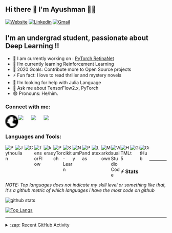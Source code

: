 ## Hi there 👋 I'm Ayushman 👨‍💻

[![Website](https://img.shields.io/website?color=%2348DAD0&label=BLOG&logo=Micro.blog&logoColor=%2348DAD0&style=for-the-badge&url=https%3A%2F%2Fbenihime91.github.io%2Fblog%2F)](https://benihime91.github.io/blog/)
[![Linkedin](https://img.shields.io/badge/linkedin-%230077B5.svg?&style=for-the-badge&logo=linkedin&logoColor=white)](https://www.linkedin.com/in/ayushman-buragohain-2145a7184/)
[![Gmail](https://img.shields.io/badge/gmail-D14836?&style=for-the-badge&logo=gmail&logoColor=white)](mailto:aburagohain160@gmail.com?subject=Hello%20Ayushman,%20From%20Github)



## I'm an undergrad student, passionate about Deep Learning !!

- 🔭 I am currently working on : [PyTorch RetinaNet](https://github.com/benihime91/pytorch_retinanet)
- 🌱 I’m currently learning Reinforcement Learning
- 🥅 2020 Goals: Contribute more to Open Source projects
- ⚡ Fun fact: I love to read thriller and mystery novels
- 🤔 I’m looking for help with Julia Language
- 💬 Ask me about TensorFlow2.x, PyTorch
- 😄 Pronouns: He/him.

### **Connect with me**:
[<img align="left" width="40px" src="https://raw.githubusercontent.com/iconic/open-iconic/master/svg/globe.svg" />][website]
[<img align="left" width="40px" src="https://cdn.jsdelivr.net/npm/simple-icons@v3/icons/twitter.svg" />][twitter]
[<img align="left" width="40px" src="https://cdn.jsdelivr.net/npm/simple-icons@v3/icons/linkedin.svg" />][linkedin]
[<img align="left" width="40px" src="https://cdn.jsdelivr.net/npm/simple-icons@v3/icons/instagram.svg" />][instagram]

<br />
<br />

### **Languages and Tools**:

[<img align="left" alt="Python" width="30px" src="https://simpleicons.org/icons/python.svg" />][python]
[<img align="left" alt="Julia" width="30px" src="https://simpleicons.org/icons/julia.svg">][julia]
[<img align="left" alt="C" width="30px" src="https://simpleicons.org/icons/c.svg">][c_lang]
[<img align="left" alt="TensorFlow" width="30px" src="https://simpleicons.org/icons/tensorflow.svg" />][tf]
[<img align="left" alt="keras" width="30px" src="https://simpleicons.org/icons/keras.svg" />][keras]
[<img align="left" alt="PyTorch" width="30px" src="https://simpleicons.org/icons/pytorch.svg"/>][torch]
[<img align="left" alt="Scikit-Learn" width="30px" src="https://simpleicons.org/icons/scikit-learn.svg"/>][sk_learn]
[<img align="left" alt="NumPy" width="30px" src="https://simpleicons.org/icons/numpy.svg"/>][numpy]
[<img align="left" alt="Pandas" width="30px" src="https://simpleicons.org/icons/pandas.svg"/>][pandas]
[<img align="left" alt="Latex" width="30px" src="https://simpleicons.org/icons/latex.svg" />][latex]
[<img align="left" alt="Markdown" width="30px" src="https://simpleicons.org/icons/markdown.svg" />][markdown]
<img align="left" alt="Visual Studio Code" width="30px" src="https://simpleicons.org/icons/visualstudiocode.svg" />
<img align="left" alt="HTML5" width="30px" src="https://simpleicons.org/icons/html5.svg" />
<img align="left" alt="Git" width="30px" src="https://simpleicons.org/icons/git.svg" />
<img align="left" alt="GitHub" width="30px" src="https://simpleicons.org/icons/github.svg" />


[python]: https://www.python.org/
[julia]: https://julialang.org/
[c_lang]:https://en.wikipedia.org/wiki/C_(programming_language)
[tf]: https://www.tensorflow.org/
[keras]: https://keras.io/
[torch]: https://pytorch.org/
[sk_learn]: [https://scikit-learn.org/
[numpy]: https://numpy.org/
[pandas]: https://pandas.pydata.org/
[latex]: https://www.latex-project.org/
[markdown]: https://www.markdownguide.org/


<br />
<br />

---

### ⚡️ **Stats**

*NOTE: Top languages does not indicate my skill level or something like that, it's a github metric of which languages i have the most code on github*


![github stats](https://github-readme-stats-five-murex.vercel.app/api?username=benihime91&show_icons=true&theme=dracula)


[![Top Langs](https://github-readme-stats-five-murex.vercel.app/api/top-langs?username=benihime91&&theme=dracula&layout=compact)](https://github.com/anuraghazra/github-readme-stats)

---

<details>
  <summary>:zap: Recent GitHub Activity</summary>

<!--START_SECTION:activity-->

<!--END_SECTION:activity-->

</details>


[website]: https://benihime91.github.io/blog/
[linkedin]: https://www.linkedin.com/in/ayushman-buragohain-2145a7184/
[instagram]: https://www.instagram.com/_ayushman160_/
[twitter]: https://twitter.com/Ayushma75139217
[token]: 65edbf05a1ac2b4787d1fa953cd9108b3ea3addf

